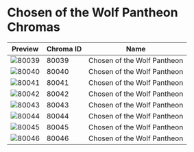 # Chosen of the Wolf Pantheon Chromas



| Preview | Chroma ID | Name |
|---------|-----------|------|
| ![80039](https://raw.communitydragon.org/latest/plugins/rcp-be-lol-game-data/global/default/v1/champion-chroma-images/80/80039.png) | 80039 | Chosen of the Wolf Pantheon |
| ![80040](https://raw.communitydragon.org/latest/plugins/rcp-be-lol-game-data/global/default/v1/champion-chroma-images/80/80040.png) | 80040 | Chosen of the Wolf Pantheon |
| ![80041](https://raw.communitydragon.org/latest/plugins/rcp-be-lol-game-data/global/default/v1/champion-chroma-images/80/80041.png) | 80041 | Chosen of the Wolf Pantheon |
| ![80042](https://raw.communitydragon.org/latest/plugins/rcp-be-lol-game-data/global/default/v1/champion-chroma-images/80/80042.png) | 80042 | Chosen of the Wolf Pantheon |
| ![80043](https://raw.communitydragon.org/latest/plugins/rcp-be-lol-game-data/global/default/v1/champion-chroma-images/80/80043.png) | 80043 | Chosen of the Wolf Pantheon |
| ![80044](https://raw.communitydragon.org/latest/plugins/rcp-be-lol-game-data/global/default/v1/champion-chroma-images/80/80044.png) | 80044 | Chosen of the Wolf Pantheon |
| ![80045](https://raw.communitydragon.org/latest/plugins/rcp-be-lol-game-data/global/default/v1/champion-chroma-images/80/80045.png) | 80045 | Chosen of the Wolf Pantheon |
| ![80046](https://raw.communitydragon.org/latest/plugins/rcp-be-lol-game-data/global/default/v1/champion-chroma-images/80/80046.png) | 80046 | Chosen of the Wolf Pantheon |